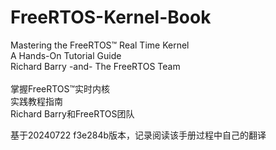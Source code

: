 # FreeRTOS-Kernel-Book
Mastering the FreeRTOS™ Real Time Kernel<br>
A Hands-On Tutorial Guide<br>
Richard Barry -and- The FreeRTOS Team<br>
<br>
掌握FreeRTOS™实时内核<br>
实践教程指南<br>
Richard Barry和FreeRTOS团队

基于20240722  f3e284b版本，记录阅读该手册过程中自己的翻译
